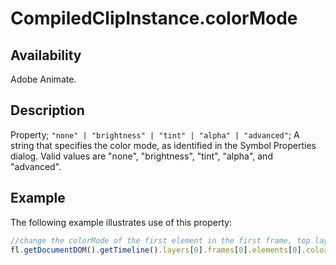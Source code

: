 # CompiledClipInstance.colorMode

## Availability

Adobe Animate.

## Description

Property; `"none" | "brightness" | "tint" | "alpha" | "advanced"`; A string that specifies the color mode, as identified in the Symbol Properties dialog. Valid values are "none", "brightness", "tint", "alpha", and "advanced".

## Example

The following example illustrates use of this property:

```javascript
//change the colorMode of the first element in the first frame, top layer
fl.getDocumentDOM().getTimeline().layers[0].frames[0].elements[0].colorMode = "advanced";
```

